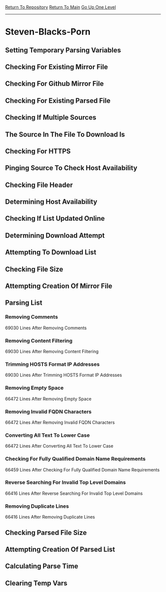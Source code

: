 [Return To Repository](https://github.com/deathbybandaid/piholeparser/)
[Return To Main](https://github.com/deathbybandaid/piholeparser/blob/master/RecentRunLogs/Mainlog.md)
[Go Up One Level](https://github.com/deathbybandaid/piholeparser/blob/master/RecentRunLogs/TopLevelScripts/30-Processing-External-Blacklists.md)
____________________________________
# Steven-Blacks-Porn
## Setting Temporary Parsing Variables
## Checking For Existing Mirror File
## Checking For Github Mirror File
## Checking For Existing Parsed File
## Checking If Multiple Sources
## The Source In The File To Download Is
## Checking For HTTPS
## Pinging Source To Check Host Availability
## Checking File Header
## Determining Host Availability
## Checking If List Updated Online
## Determining Download Attempt
## Attempting To Download List
## Checking File Size
## Attempting Creation Of Mirror File
## Parsing List
### Removing Comments
69030 Lines After Removing Comments
### Removing Content Filtering
69030 Lines After Removing Content Filtering
### Trimming HOSTS Format IP Addresses
69030 Lines After Trimming HOSTS Format IP Addresses
### Removing Empty Space
66472 Lines After Removing Empty Space
### Removing Invalid FQDN Characters
66472 Lines After Removing Invalid FQDN Characters
### Converting All Text To Lower Case
66472 Lines After Converting All Text To Lower Case
### Checking For Fully Qualified Domain Name Requirements
66459 Lines After Checking For Fully Qualified Domain Name Requirements
### Reverse Searching For Invalid Top Level Domains
66416 Lines After Reverse Searching For Invalid Top Level Domains
### Removing Duplicate Lines
66416 Lines After Removing Duplicate Lines
## Checking Parsed File Size
## Attempting Creation Of Parsed List
## Calculating Parse Time
## Clearing Temp Vars
